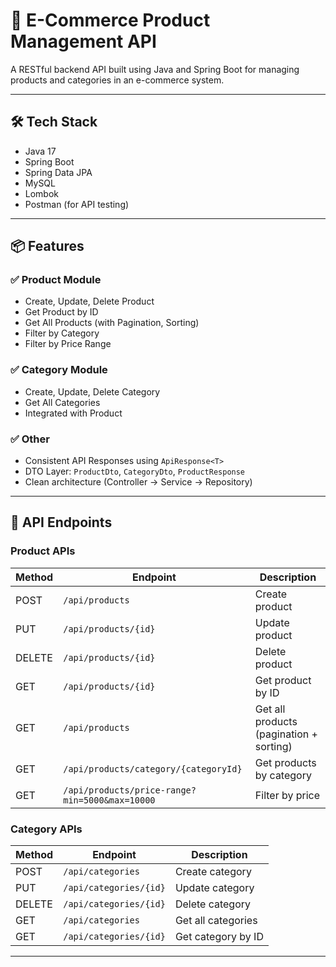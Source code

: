 # 🛒 E-Commerce Product Management API

A RESTful backend API built using Java and Spring Boot for managing products and categories in an e-commerce system.

---

## 🛠 Tech Stack

- Java 17
- Spring Boot
- Spring Data JPA
- MySQL
- Lombok
- Postman (for API testing)

---

## 📦 Features

### ✅ Product Module
- Create, Update, Delete Product
- Get Product by ID
- Get All Products (with Pagination, Sorting)
- Filter by Category
- Filter by Price Range

### ✅ Category Module
- Create, Update, Delete Category
- Get All Categories
- Integrated with Product

### ✅ Other
- Consistent API Responses using `ApiResponse<T>`
- DTO Layer: `ProductDto`, `CategoryDto`, `ProductResponse`
- Clean architecture (Controller → Service → Repository)

---

## 📂 API Endpoints

### Product APIs
| Method | Endpoint | Description |
|--------|----------|-------------|
| POST   | `/api/products` | Create product |
| PUT    | `/api/products/{id}` | Update product |
| DELETE | `/api/products/{id}` | Delete product |
| GET    | `/api/products/{id}` | Get product by ID |
| GET    | `/api/products` | Get all products (pagination + sorting) |
| GET    | `/api/products/category/{categoryId}` | Get products by category |
| GET    | `/api/products/price-range?min=5000&max=10000` | Filter by price |

### Category APIs
| Method | Endpoint | Description |
|--------|----------|-------------|
| POST   | `/api/categories` | Create category |
| PUT    | `/api/categories/{id}` | Update category |
| DELETE | `/api/categories/{id}` | Delete category |
| GET    | `/api/categories` | Get all categories |
| GET    | `/api/categories/{id}` | Get category by ID |

---


